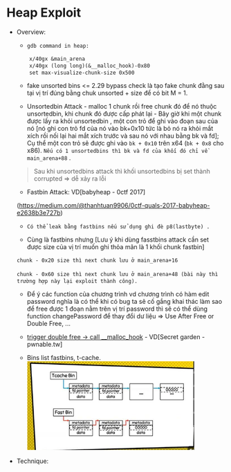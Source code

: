 # Heap Exploit

- Overview:

    * `gdb command in heap:` 
    ```
        x/40gx &main_arena 
        x/40gx (long long)(&__malloc_hook)-0x80
        set max-visualize-chunk-size 0x500
    ```
    * fake unsorted bins <= 2.29 bypass check là tạo fake chunk đằng sau tại vị trí đúng bằng chuk unsorted + size để có bit M = 1.

    * Unsortedbin Attack - malloc 1 chunk rồi free chunk đó để nó thuộc unsortedbin, khi chunk đó được cấp phát lại - Bây giờ khi một chunk được lấy ra khỏi unsortedbin , một con trỏ để ghi vào đoạn sau của nó [nó ghi con trỏ fd của nó vào bk+0x10 tức là bỏ nó ra khỏi mắt xích rồi nối lại hai mắt xích trước và sau nó với nhau bằng bk và fd]; Cụ thể một con trỏ sẽ được ghi vào `bk + 0x10` trên x64 (`bk + 0x8` cho x86). `Nếu có 1 unsortedbins thì bk và fd của khối đó chỉ về main_arena+88` .

    > Sau khi unsortedbins attack thì khối unsortedbins bị set thành corrupted => dễ xảy ra lỗi 

    * Fastbin Attack: VD[babyheap - 0ctf 2017] 

    (https://medium.com/@thanhtuan9906/0ctf-quals-2017-babyheap-e2638b3e727b)

    * `Có thể leak bằng fastbins nếu sử dụng ghi đè p8(lastbyte) .`

    * Cùng là fastbins nhưng [Lưu ý khi dùng fasstbins attack cần set được size của vị trí muốn ghi thỏa mãn là 1 khối chunk fastbin]
    ```
    chunk - 0x20 size thì next chunk lưu ở main_arena+16
                    
    chunk - 0x60 size thì next chunk lưu ở main_arena+48 (bài này thì trường hợp này lại exploit thành công).
    ```

    * Để ý các function của chương trình vd chương trình có hàm edit password nghĩa là có thể khi có bug ta sẽ cố gắng khai thác làm sao để free được 1 đoạn nằm trên vị trí password thì sẽ có thể dùng function changePassword để thay đổi dư liệu => Use After Free or Double Free, ... 

    * [trigger double free -> call __malloc_hook](https://blog.osiris.cyber.nyu.edu/2017/09/30/csaw-ctf-2017-auir/) - VD[Secret garden - pwnable.tw]
    * Bins list fastbins, t-cache.
![bins-list](./images/bins-list.png)

- Technique:



